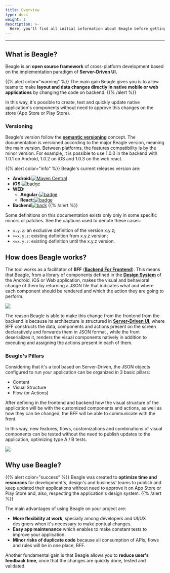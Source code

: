 ```yaml
---
title: Overview
type: docs
weight: 1
description: >-
  Here, you'll find all initial information about Beagle before getting deeper on the project.
---
```


---

## What is Beagle?

Beagle is an **open source framework** of cross-platform development based on the implementation paradigm of **Server-Driven UI.**

{{% alert color="warning" %}}
The main gain Beagle gives you is to allow teams to make **layout and data changes directly in native mobile or web applications** by changing the code on backend.
{{% /alert %}}

In this way, it's possible to create, test and quickly update native application's components without need to approve this changes on the store \(App Store or Play Store\).

### Versioning

Beagle's version follow the [**semantic versioning**](https://semver.org/) concept. The documentation is versioned according to the major Beagle version, meaning the main version. Between platforms, the features compatibility is by the minor version. For example, it is possible to use 1.0.0 in the backend with 1.0.1 on Android, 1.0.2 on iOS and 1.0.3 on the web react.

{{% alert color="info" %}}
Beagle's current releases version are:

- **Android:**[![Maven Central](https://img.shields.io/maven-central/v/br.com.zup.beagle/android)](https://mvnrepository.com/artifact/br.com.zup.beagle/android)
- **iOS:**[![badge](https://img.shields.io/cocoapods/v/Beagle)](https://cocoapods.org/pods/Beagle)
- **WEB:**
  - **Angular:**[![badge](https://img.shields.io/npm/v/@zup-it/beagle-angular?logo=Angular)](https://github.com/ZupIT/beagle-web-angular)
  - **React:**[![badge](https://img.shields.io/npm/v/@zup-it/beagle-react?logo=React)](https://github.com/ZupIT/beagle-web-react)
- **Backend**[![back](https://camo.githubusercontent.com/27998a386042ecb2cae7b9f09ae159bd07c935bd/68747470733a2f2f696d672e736869656c64732e696f2f6d6176656e2d63656e7472616c2f762f62722e636f6d2e7a75702e626561676c652f6672616d65776f726b)](https://mvnrepository.com/artifact/br.com.zup.beagle/framework)
  {{% /alert %}}

Some definitions on this documentation exists only only in some specific minors or patches. See the captions used to denote these cases:

- `x.y.z`: an exclusive definition of the version x.y.z;
- `>=x.y.z`: existing definition from x.y.z version;
- `<=x.y.z`: existing definition until the x.y.z version.

## How does Beagle works?

The tool works as a facilitator of **BFF** \([**Backend For Frontend**](principais-conceitos.md#backend-for-frontend)\). This means that Beagle, from a library of components defined in the [**Design System**](principais-conceitos.md#design-system) of the Android, iOS or Web application, makes the visual and behavioral change of them by returning a JSON file that indicates what and where each component should be rendered and which the action they are going to perform.

![](/docs-beagle/beaglemobileback.png)

The reason Beagle is able to make this change from the frontend from the backend is because its architecture is structured in [**Server-Driven UI**](principais-conceitos.md#server-driven-ui), where BFF constructs the data, components and actions present on the screen declaratively and forwards them in JSON format , while the front deserializes it, renders the visual components natively in addition to executing and assigning the actions present in each of them.

### Beagle's Pillars

Considering that it's a tool based on Server-Driven, the JSON objects configured to run your application can be organized in 3 basic pillars:

- Content
- Visual Structure
- Flow \(or Actions\)

After defining in the frontend and backend how the visual structure of the application will be with the customized components and actions, as well as how they can be changed, the BFF will be able to communicate with the front.

In this way, new features, flows, customizations and combinations of visual components can be tested without the need to publish updates to the application, optimizing type A / B tests.

![](/docs-beagle/beaglecomp.png)

## Why use Beagle?

{{% alert color="success" %}}
Beagle was created to **optimize time and resources** for development's, design's and business' teams to publish and keep updated their applications without need to approve it on App Store or Play Store and, also, respecting the application's design system.
{{% /alert %}}

The main advantages of using Beagle on your project are:

- **More flexibility at work**, specially among developers and UI/UX designers when it's necessary to make pontual changes.
- **Easy app maintenance** which enables to make constant tests to improve your application.
- **Minor risks of duplicate code** because all consumption of APIs, flows and rules will be in one place, BFF.

Another fundamental gain is that Beagle allows you to **reduce user's feedback time**, once that the changes are quickly done, tested and validated.
